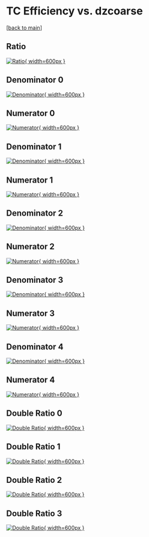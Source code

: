 # TC Efficiency vs. dzcoarse

[[back to main](./)]



## Ratio

[![Ratio](../mtv/var/TC_loweta_211_-1_eff_dzcoarse.png){ width=600px }](../mtv/var/TC_loweta_211_-1_eff_dzcoarse.pdf)

## Denominator 0

[![Denominator](../mtv/den/TC_loweta_211_-1_eff_dzcoarse_den0.png){ width=600px }](../mtv/den/TC_loweta_211_-1_eff_dzcoarse_den0.pdf)

## Numerator 0

[![Numerator](../mtv/num/TC_loweta_211_-1_eff_dzcoarse_num0.png){ width=600px }](../mtv/num/TC_loweta_211_-1_eff_dzcoarse_num0.pdf)

## Denominator 1

[![Denominator](../mtv/den/TC_loweta_211_-1_eff_dzcoarse_den1.png){ width=600px }](../mtv/den/TC_loweta_211_-1_eff_dzcoarse_den1.pdf)

## Numerator 1

[![Numerator](../mtv/num/TC_loweta_211_-1_eff_dzcoarse_num1.png){ width=600px }](../mtv/num/TC_loweta_211_-1_eff_dzcoarse_num1.pdf)

## Denominator 2

[![Denominator](../mtv/den/TC_loweta_211_-1_eff_dzcoarse_den2.png){ width=600px }](../mtv/den/TC_loweta_211_-1_eff_dzcoarse_den2.pdf)

## Numerator 2

[![Numerator](../mtv/num/TC_loweta_211_-1_eff_dzcoarse_num2.png){ width=600px }](../mtv/num/TC_loweta_211_-1_eff_dzcoarse_num2.pdf)

## Denominator 3

[![Denominator](../mtv/den/TC_loweta_211_-1_eff_dzcoarse_den3.png){ width=600px }](../mtv/den/TC_loweta_211_-1_eff_dzcoarse_den3.pdf)

## Numerator 3

[![Numerator](../mtv/num/TC_loweta_211_-1_eff_dzcoarse_num3.png){ width=600px }](../mtv/num/TC_loweta_211_-1_eff_dzcoarse_num3.pdf)

## Denominator 4

[![Denominator](../mtv/den/TC_loweta_211_-1_eff_dzcoarse_den4.png){ width=600px }](../mtv/den/TC_loweta_211_-1_eff_dzcoarse_den4.pdf)

## Numerator 4

[![Numerator](../mtv/num/TC_loweta_211_-1_eff_dzcoarse_num4.png){ width=600px }](../mtv/num/TC_loweta_211_-1_eff_dzcoarse_num4.pdf)

## Double Ratio 0

[![Double Ratio](../mtv/ratio/TC_loweta_211_-1_eff_dzcoarse_ratio0.png){ width=600px }](../mtv/ratio/TC_loweta_211_-1_eff_dzcoarse_ratio0.pdf)

## Double Ratio 1

[![Double Ratio](../mtv/ratio/TC_loweta_211_-1_eff_dzcoarse_ratio1.png){ width=600px }](../mtv/ratio/TC_loweta_211_-1_eff_dzcoarse_ratio1.pdf)

## Double Ratio 2

[![Double Ratio](../mtv/ratio/TC_loweta_211_-1_eff_dzcoarse_ratio2.png){ width=600px }](../mtv/ratio/TC_loweta_211_-1_eff_dzcoarse_ratio2.pdf)

## Double Ratio 3

[![Double Ratio](../mtv/ratio/TC_loweta_211_-1_eff_dzcoarse_ratio3.png){ width=600px }](../mtv/ratio/TC_loweta_211_-1_eff_dzcoarse_ratio3.pdf)

